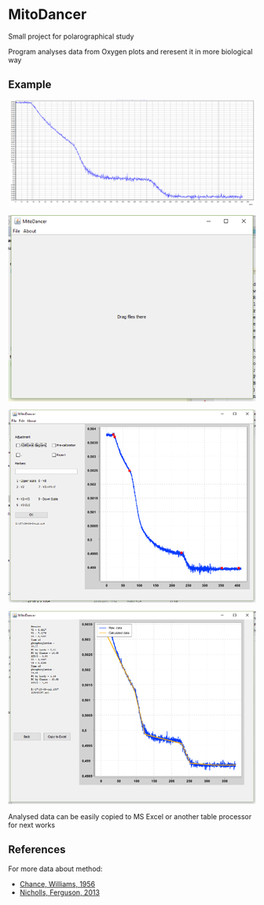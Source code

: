 # MitoDancer
Small project for polarographical study

Program analyses data from Oxygen plots and reresent it in more biological way

## Example

![Raw plot](https://github.com/grenuh/MitoDancer/blob/master/img/ts0.png)

![First step](https://github.com/grenuh/MitoDancer/blob/master/img/ts2.png)

![Second step](https://github.com/grenuh/MitoDancer/blob/master/img/ts3.png)

![Third step](https://github.com/grenuh/MitoDancer/blob/master/img/ts4.png)

Analysed data can be easily copied to MS Excel or another table processor for next works

## References
For more data about method:
* [Chance, Williams, 1956](https://www.ncbi.nlm.nih.gov/pubmed/13313307)
* [Nicholls, Ferguson, 2013](https://www.elsevier.com/books/bioenergetics/nicholls/978-0-12-388425-1)
